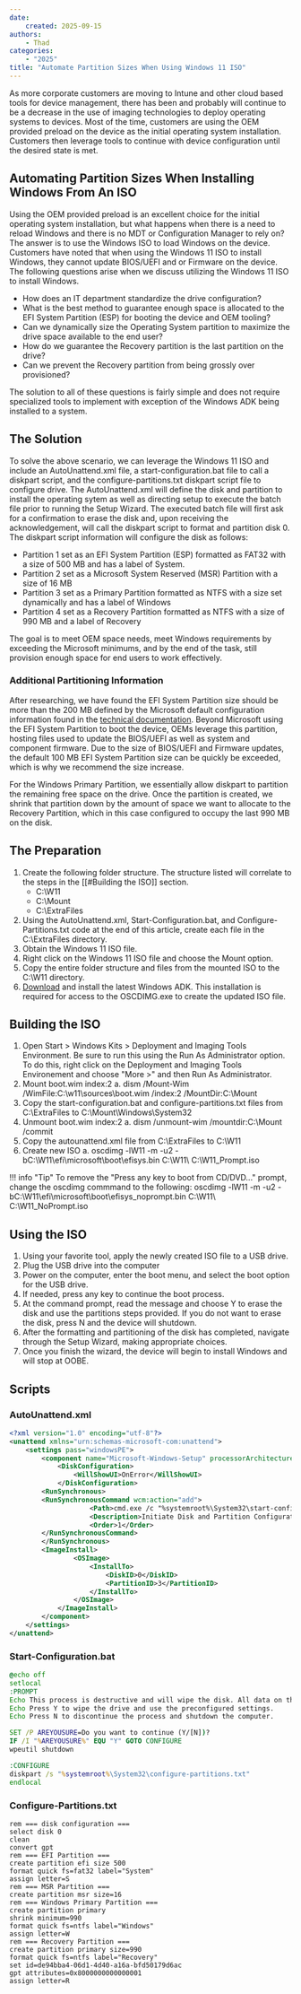 ```yaml
---
date:
    created: 2025-09-15
authors:
    - Thad
categories:
    - "2025"
title: "Automate Partition Sizes When Using Windows 11 ISO"
---
```


As more corporate customers are moving to Intune and other cloud based tools for device management, there has been and probably will continue to be a decrease in the use of imaging technologies to deploy operating systems to devices.  Most of the time, customers are using the OEM provided preload on the device as the initial operating system installation.  Customers then leverage tools to continue with device configuration until the desired state is met.
<!-- more -->
## Automating Partition Sizes When Installing Windows From An ISO

Using the OEM provided preload is an excellent choice for the initial operating system installation, but what happens when there is a need to reload Windows and there is no MDT or Configuration Manager to rely on?  The answer is to use the Windows ISO to load Windows on the device.  Customers have noted that when using the Windows 11 ISO to install Windows, they cannot update BIOS/UEFI and or Firmware on the device.  The following questions arise when we discuss utilizing the Windows 11 ISO to install Windows.

- How does an IT department standardize the drive configuration?
- What is the best method to guarantee enough space is allocated to the EFI System Partition (ESP) for booting the device and OEM tooling?
- Can we dynamically size the Operating System partition to maximize the drive space available to the end user?
- How do we guarantee the Recovery partition is the last partition on the drive?
- Can we prevent the Recovery partition from being grossly over provisioned?

The solution to all of these questions is fairly simple and does not require specialized tools to implement with exception of the Windows ADK being installed to a system.

## The Solution

To solve the above scenario, we can leverage the Windows 11 ISO and include an AutoUnattend.xml file, a start-configuration.bat file to call a diskpart script, and the configure-partitions.txt diskpart script file to configure drive.  The AutoUnattend.xml will define the disk and partition to install the operating sytem as well as directing setup to execute the batch file prior to running the Setup Wizard.  The executed batch file will first ask for a confirmation to erase the disk and, upon receiving the acknowledgement, will call the diskpart script to format and partition disk 0.  The diskpart script information will configure the disk as follows:

- Partition 1 set as an EFI System Partition (ESP) formatted as FAT32 with a size of 500 MB and has a label of System.
- Partition 2 set as a Microsoft System Reserved (MSR) Partition with a size of 16 MB
- Partition 3 set as a Primary Partition formatted as NTFS with a size set dynamically and has a label of Windows
- Partition 4 set as a Recovery Partition formatted as NTFS with a size of 990 MB and a label of Recovery

The goal is to meet OEM space needs, meet Windows requirements by exceeding the Microsoft minimums, and by the end of the task, still provision enough space for end users to work effectively.

### Additional Partitioning Information

After researching, we have found the EFI System Partition size should be more than the 200 MB defined by the Microsoft default configuration information found in the [technical documentation](https://learn.microsoft.com/windows-hardware/manufacture/desktop/configure-uefigpt-based-hard-drive-partitions?view=windows-11).  Beyond Microsoft using the EFI System Partition to boot the device, OEMs leverage this partition, hosting files used to update the BIOS/UEFI as well as system and component firmware.  Due to the size of BIOS/UEFI and Firmware updates, the default 100 MB EFI System Partition size can be quickly be exceeded, which is why we recommend the size increase.

For the Windows Primary Partition, we essentially allow diskpart to partition the remaining free space on the drive.  Once the partition is created, we shrink that partition down by the amount of space we want to allocate to the Recovery Partition, which in this case configured to occupy the last 990 MB on the disk.

## The Preparation

1. Create the following folder structure.  The structure listed will correlate to the steps in the [[#Building the ISO]] section.
    - C:\W11
    - C:\Mount
    - C:\ExtraFiles
2. Using the AutoUnattend.xml, Start-Configuration.bat, and Configure-Partitions.txt code at the end of this article, create each file in the C:\ExtraFiles directory.
3. Obtain the Windows 11 ISO file.
4. Right click on the Windows 11 ISO file and choose the Mount option.
5. Copy the entire folder structure and files from the mounted ISO to the C:\W11 directory.
6. [Download](https://learn.microsoft.com/windows-hardware/get-started/adk-install) and install the latest Windows ADK.  This installation is required for access to the OSCDIMG.exe to create the updated ISO file.

## Building the ISO

1. Open Start > Windows Kits > Deployment and Imaging Tools Environment.  Be sure to run this using the Run As Administrator option.  To do this, right click on the Deployment and Imaging Tools Environement and choose "More >" and then Run As Administrator.
2. Mount boot.wim index:2
    a. dism /Mount-Wim /WimFile:C:\w11\sources\boot.wim /index:2 /MountDir:C:\Mount
3. Copy the start-configuration.bat and configure-partitions.txt files from C:\ExtraFiles to C:\Mount\Windows\System32
4. Unmount boot.wim index:2
    a. dism /unmount-wim /mountdir:C:\Mount /commit
5. Copy the autounattend.xml file from C:\ExtraFiles to C:\W11
6. Create new ISO
    a. oscdimg -lW11 -m -u2 -bC:\W11\efi\microsoft\boot\efisys.bin C:\W11\ C:\W11_Prompt.iso

!!! info "Tip"
    To remove the "Press any key to boot from CD/DVD..." prompt, change the oscdimg commmand to the following:
    oscdimg -lW11 -m -u2 -bC:\W11\efi\microsoft\boot\efisys_noprompt.bin C:\W11\ C:\W11_NoPrompt.iso

## Using the ISO

1. Using your favorite tool, apply the newly created ISO file to a USB drive.
2. Plug the USB drive into the computer
3. Power on the computer, enter the boot menu, and select the boot option for the USB drive.
4. If needed, press any key to continue the boot process.
5. At the command prompt, read the message and choose Y to erase the disk and use the partitions steps provided.  If you do not want to erase the disk, press N and the device will shutdown.
6. After the formatting and partitioning of the disk has completed, navigate through the Setup Wizard, making appropriate choices.
7. Once you finish the wizard, the device will begin to install Windows and will stop at OOBE.

## Scripts

### AutoUnattend.xml

```XML
<?xml version="1.0" encoding="utf-8"?>
<unattend xmlns="urn:schemas-microsoft-com:unattend">
    <settings pass="windowsPE">
        <component name="Microsoft-Windows-Setup" processorArchitecture="amd64" publicKeyToken="31bf3856ad364e35" language="neutral" versionScope="nonSxS" xmlns:wcm="http://schemas.microsoft.com/WMIConfig/2002/State" xmlns:xsi="http://www.w3.org/2001/XMLSchema-instance">
            <DiskConfiguration>
                <WillShowUI>OnError</WillShowUI>
            </DiskConfiguration>
        <RunSynchronous>
        <RunSynchronousCommand wcm:action="add">
                    <Path>cmd.exe /c "%systemroot%\System32\start-configuration.bat"</Path>
                    <Description>Initiate Disk and Partition Configuration</Description>
                    <Order>1</Order>
        </RunSynchronousCommand>
        </RunSynchronous>
        <ImageInstall>
                <OSImage>
                    <InstallTo>
                        <DiskID>0</DiskID>
                        <PartitionID>3</PartitionID>
                    </InstallTo>
                </OSImage>
            </ImageInstall>
        </component>
    </settings>
</unattend>
```

### Start-Configuration.bat

```bat
@echo off
setlocal
:PROMPT
Echo This process is destructive and will wipe the disk. All data on the drive will be lost.
Echo Press Y to wipe the drive and use the preconfigured settings.
Echo Press N to discontinue the process and shutdown the computer.

SET /P AREYOUSURE=Do you want to continue (Y/[N])?
IF /I "%AREYOUSURE%" EQU "Y" GOTO CONFIGURE
wpeutil shutdown

:CONFIGURE
diskpart /s "%systemroot%\System32\configure-partitions.txt"
endlocal
```

### Configure-Partitions.txt

```TXT
rem === disk configuration ===
select disk 0
clean
convert gpt
rem === EFI Partition ===
create partition efi size 500
format quick fs=fat32 label="System"
assign letter=S
rem === MSR Partition ===
create partition msr size=16
rem === Windows Primary Partition ===
create partition primary
shrink minimum=990
format quick fs=ntfs label="Windows"
assign letter=W
rem === Recovery Partition ===
create partition primary size=990
format quick fs=ntfs label="Recovery"
set id=de94bba4-06d1-4d40-a16a-bfd50179d6ac
gpt attributes=0x8000000000000001
assign letter=R
```
